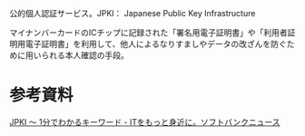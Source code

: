 公的個人認証サービス。JPKI： Japanese Public Key Infrastructure

マイナンバーカードのICチップに記録された「署名用電子証明書」や「利用者証明用電子証明書」を利用して、他人によるなりすましやデータの改ざんを防ぐために用いられる本人確認の手段。

# 参考資料
[JPKI ～ 1分でわかるキーワード - ITをもっと身近に。ソフトバンクニュース](https://www.softbank.jp/sbnews/entry/20220714_01)